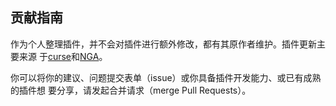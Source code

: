 ## 贡献指南
作为个人整理插件，并不会对插件进行额外修改，都有其原作者维护。插件更新主要来源
于[curse](http://www.curse.com)和[NGA](http://bbs.ngacn.cc)。

你可以将你的建议、问题提交表单（issue）或你具备插件开发能力、或已有成熟的插件想
要分享，请发起合并请求（merge Pull Requests）。